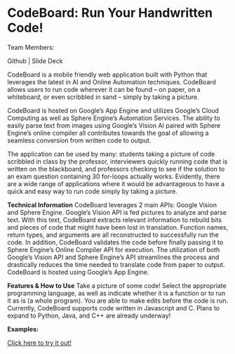 # CodeBoard: Run Your Handwritten Code!

Team Members: 

Github | Slide Deck

CodeBoard is a mobile friendly web application built with Python that leverages the latest in AI and Online Automation techniques. CodeBoard allows users to run code wherever it can be found – on paper, on a whiteboard, or even scribbled in sand – simply by taking a picture.

CodeBoard is hosted on Google’s App Engine and utilizes Google’s Cloud Computing as well as Sphere Engine’s Automation Services. The ability to easily parse text from images using Google’s Vision AI paired with Sphere Engine’s online compiler all contributes towards the goal of allowing a seamless conversion from written code to output. 

The application can be used by many: students taking a picture of code scribbled in class by the professor, interviewers quickly running code that is written on the blackboard, and professors checking to see if the solution to an exam question containing 30 for-loops actually works. Evidently, there are a wide range of applications where it would be advantageous to have a quick and easy way to run code simply by taking a picture. 

**Technical Information**
CodeBoard leverages 2 main APIs: Google Vision and Sphere Engine. Google’s Vision API is fed pictures to analyze and parse text. With this text, CodeBoard extracts relevant information to rebuild bits and pieces of code that might have been lost in translation. Function names, return types, and arguments are all reconstructed to successfully run the code. In addition, CodeBoard validates the code before finally passing it to Sphere Engine’s Online Compiler API for execution. The utilization of both Google’s Vision API and Sphere Engine’s API streamlines the process and drastically reduces the time needed to translate code from paper to output. CodeBoard is hosted using Google’s App Engine.


**Features & How to Use**
Take a picture of some code! Select the appropriate programming language, as well as indicate whether it is a function or to run it as is (a whole program). You are able to make edits before the code is run.
Currently, CodeBoard supports code written in Javascript and C. Plans to expand to Python, Java, and C++ are already underway!


**Examples:**

[Click here to try it out!](https://codeboard-257105.appspot.com/)
